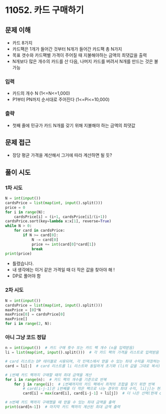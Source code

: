 # 11052. 카드 구매하기
## 문제 이해
* 카드 8가지
* 카드팩은 1개가 들어간 것부터 N개가 들어간 카드팩 총 N가지
* 목표 갯수와 카드팩별 가격이 주어질 때 지불해야하는 금액의 최댓값을 출력
* N개보다 많은 개수의 카드를 산 다음, 나머지 카드를 버려서 N개를 만드는 것은 불가능
### 입력
* 카드의 개수 N (1<=N<=1,000)
* P1부터 PN까지 순서대로 주어진다 (1<=Pi<=10,000)
### 츨략 
* 첫째 줄에 민규가 카드 N개를 갖기 위해 지불해야 하는 금액의 최댓값
## 문제 접근
* 장당 평균 가격을 계산해서 그거에 따라 계산하면 될 듯?
## 풀이 시도
### 1차 시도
```python
N = int(input())
cardsPrice = list(map(int, input().split()))
price = 0
for i in range(N):
    cardsPrice[i] = (i+1, cardsPrice[i]/(i+1))
cardsPrice.sort(key=lambda x:x[1], reverse=True)
while N > 0:
    for card in cardsPrice:
        if N >= card[0]:
            N -= card[0]
            price += int(card[0]*card[1])
            break
print(price)
```
* 틀렸습니다.
* 내 생각에는 이거 같은 가격일 때 더 작은 값을 찾아야 해 !
* DP로 풀어야 함
### 2차 시도
```python
N = int(input())
cardsPrice = list(map(int, input().split()))
maxPrice = [0]*N
maxPrice[0] = cardsPrice[0]
maxPrice[]
for i in range(2, N):

```
### 아니 그냥 코드 정답
```python
n = int(input())  # 카드 구매 횟수 또는 카드 팩 개수 (n을 입력받음)
li = list(map(int, input().split()))  # 각 카드 팩의 가격을 리스트로 입력받음

# card 리스트는 DP 테이블로 사용되며, 각 인덱스에서 얻을 수 있는 최대 수익을 저장하는 리스트
card = li[:]  # card 리스트를 li 리스트와 동일하게 초기화 (li의 값을 그대로 복사)

# i번째 카드 팩까지 구매할 때의 최대 금액을 계산
for i in range(n):  # 카드 팩의 개수를 기준으로 반복
    for j in range(i):  # i번째까지의 카드 팩에서 최적의 조합을 찾기 위한 반복
        # card[i-j-1]은 i번째를 더 작은 팩으로 나눈 경우의 최대 수익, li[j]는 현재 j번째 팩의 가격
        card[i] = max(card[i], card[i-j-1] + li[j])  # 더 나은 선택(현재 card[i]와 나눈 경우의 합)을 저장

# n번째 카드 팩까지 구매했을 때 얻을 수 있는 최대 금액을 출력
print(card[n-1])  # 마지막 카드 팩까지 계산된 최대 금액 출력
```